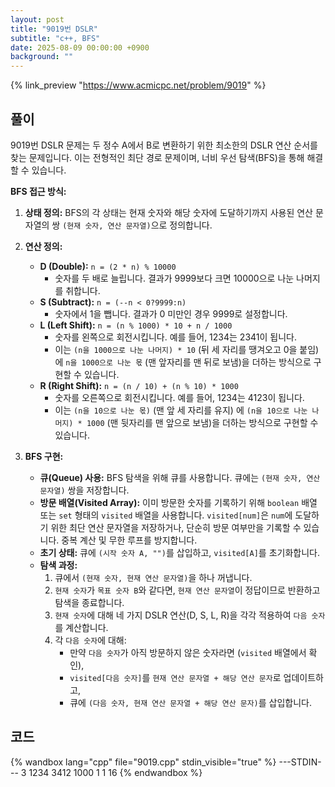 ```yaml
---
layout: post
title: "9019번 DSLR"
subtitle: "c++, BFS"
date: 2025-08-09 00:00:00 +0900
background: ""
---
```

{% link_preview "https://www.acmicpc.net/problem/9019" %}

## 풀이

9019번 DSLR 문제는 두 정수 A에서 B로 변환하기 위한 최소한의 DSLR 연산 순서를 찾는 문제입니다. 이는 전형적인 최단 경로 문제이며, 너비 우선 탐색(BFS)을 통해 해결할 수 있습니다.

**BFS 접근 방식:**

1.  **상태 정의:** BFS의 각 상태는 현재 숫자와 해당 숫자에 도달하기까지 사용된 연산 문자열의 쌍 `(현재 숫자, 연산 문자열)`으로 정의합니다.

2.  **연산 정의:**
    *   **D (Double):** `n = (2 * n) % 10000`
        *   숫자를 두 배로 늘립니다. 결과가 9999보다 크면 10000으로 나눈 나머지를 취합니다.
    *   **S (Subtract):** `n = (--n < 0?9999:n)`
        *   숫자에서 1을 뺍니다. 결과가 0 미만인 경우 9999로 설정합니다.
    *   **L (Left Shift):** `n = (n % 1000) * 10 + n / 1000`
        *   숫자를 왼쪽으로 회전시킵니다. 예를 들어, 1234는 2341이 됩니다.
        *   이는 `(n을 1000으로 나눈 나머지) * 10` (뒤 세 자리를 땡겨오고 0을 붙임) 에 `n을 1000으로 나눈 몫` (맨 앞자리를 맨 뒤로 보냄)을 더하는 방식으로 구현할 수 있습니다.
    *   **R (Right Shift):** `n = (n / 10) + (n % 10) * 1000`
        *   숫자를 오른쪽으로 회전시킵니다. 예를 들어, 1234는 4123이 됩니다.
        *   이는 `(n을 10으로 나눈 몫)` (맨 앞 세 자리를 유지) 에 `(n을 10으로 나눈 나머지) * 1000` (맨 뒷자리를 맨 앞으로 보냄)을 더하는 방식으로 구현할 수 있습니다.

3.  **BFS 구현:**
    *   **큐(Queue) 사용:** BFS 탐색을 위해 큐를 사용합니다. 큐에는 `(현재 숫자, 연산 문자열)` 쌍을 저장합니다.
    *   **방문 배열(Visited Array):** 이미 방문한 숫자를 기록하기 위해 `boolean` 배열 또는 `set` 형태의 `visited` 배열을 사용합니다. `visited[num]`은 `num`에 도달하기 위한 최단 연산 문자열을 저장하거나, 단순히 방문 여부만을 기록할 수 있습니다. 중복 계산 및 무한 루프를 방지합니다.
    *   **초기 상태:** 큐에 `(시작 숫자 A, "")`를 삽입하고, `visited[A]`를 초기화합니다.
    *   **탐색 과정:**
        1.  큐에서 `(현재 숫자, 현재 연산 문자열)`을 하나 꺼냅니다.
        2.  `현재 숫자`가 `목표 숫자 B`와 같다면, `현재 연산 문자열`이 정답이므로 반환하고 탐색을 종료합니다.
        3.  `현재 숫자`에 대해 네 가지 DSLR 연산(D, S, L, R)을 각각 적용하여 `다음 숫자`를 계산합니다.
        4.  각 `다음 숫자`에 대해:
            *   만약 `다음 숫자`가 아직 방문하지 않은 숫자라면 (`visited` 배열에서 확인),
            *   `visited[다음 숫자]`를 `현재 연산 문자열 + 해당 연산 문자`로 업데이트하고,
            *   큐에 `(다음 숫자, 현재 연산 문자열 + 해당 연산 문자)`를 삽입합니다.

## 코드
{% wandbox lang="cpp" file="9019.cpp" stdin_visible="true" %}
---STDIN---
3
1234 3412
1000 1
1 16
{% endwandbox %}

